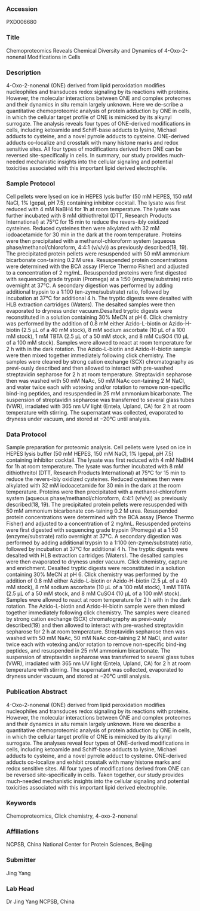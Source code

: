 ### Accession
PXD006680

### Title
Chemoproteomics Reveals Chemical Diversity and Dynamics of 4-Oxo-2-nonenal Modifications in Cells

### Description
4-Oxo-2-nonenal (ONE) derived from lipid peroxidation modifies nucleophiles and transduces redox signaling by its reactions with proteins. However, the molecular interactions between ONE and complex proteomes and their dynamics in situ remain largely unknown. Here we de-scribe a quantitative chemoproteomic analysis of protein adduction by ONE in cells, in which the cellular target profile of ONE is mimicked by its alkynyl surrogate. The analysis reveals four types of ONE-derived modifications in cells, including ketoamide and Schiff-base adducts to lysine, Michael adducts to cysteine, and a novel pyrrole adducts to cysteine. ONE-derived adducts co-localize and crosstalk with many histone marks and redox sensitive sites. All four types of modifications derived from ONE can be reversed site-specifically in cells. In summary, our study provides much-needed mechanistic insights into the cellular signaling and potential toxicities associated with this important lipid derived electrophile.

### Sample Protocol
Cell pellets were lysed on ice in HEPES lysis buffer (50 mM HEPES, 150 mM NaCl, 1% Igepal, pH 7.5) containing inhibitor cocktail. The lysate was first reduced with 4 mM NaBH4 for 1h at room temperature. The lysate was further incubated with 8 mM dithiothreitol (DTT, Research Products International) at 75°C for 15 min to reduce the revers-ibly oxidized cysteines. Reduced cysteines then were alkylated with 32 mM iodoacetamide for 30 min in the dark at the room temperature. Proteins were then precipitated with a methanol-chloroform system (aqueous phase/methanol/chloroform, 4:4:1 (v/v/v)) as previously described(18, 19). The precipitated protein pellets were resuspended with 50 mM ammonium bicarbonate con-taining 0.2 M urea.  Resuspended protein concentrations were determined with the BCA assay (Pierce Thermo Fisher) and adjusted to a concentration of 2 mg/mL. Resuspended proteins were first digested with sequencing grade trypsin (Promega) at a 1:50 (enzyme/substrate) ratio overnight at 37°C. A secondary digestion was performed by adding additional trypsin to a 1:100 (en-zyme/substrate) ratio, followed by incubation at 37°C for additional 4 h.  The tryptic digests were desalted with HLB extraction cartridges (Waters). The desalted samples were then evaporated to dryness under vacuum.Desalted tryptic digests were reconstituted in a solution containing 30% MeCN at pH 6. Click chemistry was performed by the addition of 0.8 mM either Azido-L-biotin or Azido-H-biotin (2.5 μL of a 40 mM stock), 8 mM sodium ascorbate (10 μL of a 100 mM stock), 1 mM TBTA (2.5 μL of a 50 mM stock, and 8 mM CuSO4 (10 μL of a 100 mM stock). Samples were allowed to react at room temperature for 2 h with in the dark rotation. The Azido-L-biotin and Azido-H-biotin sample were then mixed together immediately following click chemistry. The samples were cleaned by strong cation exchange (SCX) chromatography as previ-ously described and then allowed to interact with pre-washed streptavidin sepharose for 2 h at room temperature. Streptavidin sepharose then was washed with 50 mM NaAc, 50 mM NaAc con-taining 2 M NaCl, and water twice each with votexing and/or rotation to remove non-specific bind-ing peptides, and resuspended in 25 mM ammonium bicarbonate. The suspension of streptavidin sepharose was transferred to several glass tubes (VWR), irradiated with 365 nm UV light (Entela, Upland, CA) for 2 h at room temperature with stirring. The supernatant was collected, evaporated to dryness under vacuum, and stored at −20°C until analysis.

### Data Protocol
Sample preparation for proteomic analysis. Cell pellets were lysed on ice in HEPES lysis buffer (50 mM HEPES, 150 mM NaCl, 1% Igepal, pH 7.5) containing inhibitor cocktail. The lysate was first reduced with 4 mM NaBH4 for 1h at room temperature. The lysate was further incubated with 8 mM dithiothreitol (DTT, Research Products International) at 75°C for 15 min to reduce the revers-ibly oxidized cysteines. Reduced cysteines then were alkylated with 32 mM iodoacetamide for 30 min in the dark at the room temperature. Proteins were then precipitated with a methanol-chloroform system (aqueous phase/methanol/chloroform, 4:4:1 (v/v/v)) as previously described(18, 19). The precipitated protein pellets were resuspended with 50 mM ammonium bicarbonate con-taining 0.2 M urea.  Resuspended protein concentrations were determined with the BCA assay (Pierce Thermo Fisher) and adjusted to a concentration of 2 mg/mL. Resuspended proteins were first digested with sequencing grade trypsin (Promega) at a 1:50 (enzyme/substrate) ratio overnight at 37°C. A secondary digestion was performed by adding additional trypsin to a 1:100 (en-zyme/substrate) ratio, followed by incubation at 37°C for additional 4 h.  The tryptic digests were desalted with HLB extraction cartridges (Waters). The desalted samples were then evaporated to dryness under vacuum. Click chemistry, capture and enrichment. Desalted tryptic digests were reconstituted in a solution containing 30% MeCN at pH 6. Click chemistry was performed by the addition of 0.8 mM either Azido-L-biotin or Azido-H-biotin (2.5 μL of a 40 mM stock), 8 mM sodium ascorbate (10 μL of a 100 mM stock), 1 mM TBTA (2.5 μL of a 50 mM stock, and 8 mM CuSO4 (10 μL of a 100 mM stock). Samples were allowed to react at room temperature for 2 h with in the dark rotation. The Azido-L-biotin and Azido-H-biotin sample were then mixed together immediately following click chemistry. The samples were cleaned by strong cation exchange (SCX) chromatography as previ-ously described(19) and then allowed to interact with pre-washed streptavidin sepharose for 2 h at room temperature. Streptavidin sepharose then was washed with 50 mM NaAc, 50 mM NaAc con-taining 2 M NaCl, and water twice each with votexing and/or rotation to remove non-specific bind-ing peptides, and resuspended in 25 mM ammonium bicarbonate. The suspension of streptavidin sepharose was transferred to several glass tubes (VWR), irradiated with 365 nm UV light (Entela, Upland, CA) for 2 h at room temperature with stirring. The supernatant was collected, evaporated to dryness under vacuum, and stored at −20°C until analysis.

### Publication Abstract
4-Oxo-2-nonenal (ONE) derived from lipid peroxidation modifies nucleophiles and transduces redox signaling by its reactions with proteins. However, the molecular interactions between ONE and complex proteomes and their dynamics <i>in situ</i> remain largely unknown. Here we describe a quantitative chemoproteomic analysis of protein adduction by ONE in cells, in which the cellular target profile of ONE is mimicked by its alkynyl surrogate. The analyses reveal four types of ONE-derived modifications in cells, including ketoamide and Schiff-base adducts to lysine, Michael adducts to cysteine, and a novel pyrrole adduct to cysteine. ONE-derived adducts co-localize and exhibit crosstalk with many histone marks and redox sensitive sites. All four types of modifications derived from ONE can be reversed site-specifically in cells. Taken together, our study provides much-needed mechanistic insights into the cellular signaling and potential toxicities associated with this important lipid derived electrophile.

### Keywords
Chemoproteomics, Click chemistry, 4-oxo-2-nonenal

### Affiliations
NCPSB, China
National Center for Protein Sciences, Beijing

### Submitter
Jing Yang

### Lab Head
Dr Jing Yang
NCPSB, China


